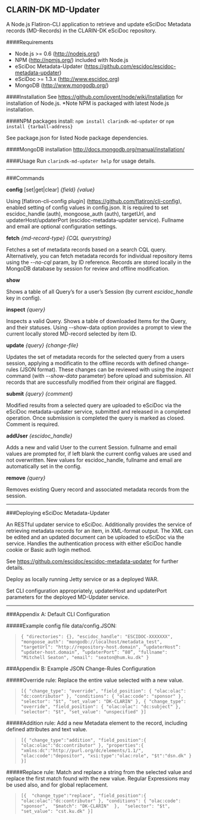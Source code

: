 ## CLARIN-DK MD-Updater

A Node.js Flatiron-CLI application to retrieve and update eSciDoc Metadata records (MD-Records) in the CLARIN-DK eSciDoc repository. 

####Requirements
* Node.js >= 0.6 (http://nodejs.org/)
* NPM (http://npmjs.org/) included with Node.js
* eSciDoc Metadata-Updater (https://github.com/escidoc/escidoc-metadata-updater)
* eSciDoc >= 1.3.x (http://www.escidoc.org)
* MongoDB (http://www.mongodb.org/)

####Installation
See https://github.com/joyent/node/wiki/Installation for installation of Node.js.
*Note NPM is packaged with latest Node.js installation.

####NPM packages install:
``npm install clarindk-md-updater`` or 
``npm install {tarball-address}``

See package.json for listed Node package dependencies.

####MongoDB installation
http://docs.mongodb.org/manual/installation/

####Usage
Run ``clarindk-md-updater help`` for usage details.

- - -

###Commands

**config** [set|get|clear] *{field} {value}*

Using [flatiron-cli-config plugin] (https://github.com/flatiron/cli-config), enabled setting of config values in config.json. It is required to set escidoc_handle (auth), mongoose_auth (auth), targetUrl, and updaterHost/updaterPort (escidoc-metadata-updater service). Fullname and email are optional configuration settings.

**fetch** *{md-record-type} {CQL querystring}*

Fetches a set of metadata records based on a search CQL query. Alternatively, you can fetch metadata records for individual repository items using the *--no-cql* param, by ID reference. Records are stored locally in the MongoDB database by session for review and offline modification.

**show**

Shows a table of all Query’s for a user’s Session (by current *escidoc_handle* key in config).

**inspect** *{query}*

Inspects a valid Query. Shows a table of downloaded Items for the Query, and their statuses. Using --show-data option provides a prompt to view the current locally stored MD-record selected by item ID. 

**update** *{query} {change-file}*

Updates the set of metadata records for the selected query from a users session, applying a modificatin to the offline records with defined change-rules (JSON format). These changes can be reviewed with using the *inspect* command (with *--show-data* parameter) before upload and submission. All records that are successfully modified from their original are flagged. 

**submit** *{query} {comment}*

Modified results from a selected query are uploaded to eSciDoc via the eSciDoc metadata-updater service, submitted and released in a completed operation. 
Once submission is completed the query is marked as closed. Comment is required.

**addUser** *{escidoc_handle}*

Adds a new and valid User to the current Session. fullname and email values are prompted for, if left blank the current config values are used and not overwritten. New values for escidoc_handle, fullname and email are automatically set in the config.

**remove** *{query}*

Removes existing Query record and associated metadata records from the session.

- - -

###Deploying eSciDoc Metadata-Updater

An RESTful updater service to eSciDoc. Additionally provides the service of retrieving metadata records for an item, in XML-format output. The XML can be edited and an updated document can be uploaded to eSciDoc via the service. Handles the authentication process with either eSciDoc handle cookie or Basic auth login method. 
   
See https://github.com/escidoc/escidoc-metadata-updater for further details.

Deploy as locally running Jetty service or as a deployed WAR. 

Set CLI configuration appropriately, updaterHost and updaterPort parameters for the deployed MD-Updater service.

- - -

###Appendix A: Default CLI Configuration

#####Example config file data/config.JSON:
>``
{
  "directories": {},
  "escidoc_handle": "ESCIDOC-XXXXXXX",
  "mongoose_auth": "mongodb://localhost/metadata_test",
  "targetUrl": "http://repository-host.domain",
  “updaterHost”: “updater-host.domain”,
  “updaterPort”: “80”,
  "fullname": "Mitchell Seaton",
  "email": "seaton@hum.ku.dk"
}
``

###Appendix B: Example JSON Change-Rules Configuration

#####Override rule:
Replace the entire value selected with a new value.
>``
[{
  "change_type": "override",
  "field_position": { "olac:olac": "dc:contributor" },
  "conditions": { "olac:code": "sponsor" },
  "selector": "$t",
  "set_value": "DK-CLARIN"
},
{
  "change_type": "override",
  "field_position": { "olac:olac": "dc:subject" },
  "selector": "$t",
  "set_value": "unspecified"
}]
``

#####Addition rule:
Add a new Metadata element to the record, including defined attributes and text value.
>``
[{
  "change_type":"addition",
  "field_position":{
     "olac:olac":"dc:contributor"
  },
  "properties":{
     "xmlns:dc":"http://purl.org/dc/elements/1.1/",
     "olac:code":"depositor",
     "xsi:type":"olac:role",
     "$t":"dsn.dk"
  }
}]
``

#####Replace rule:
Match and replace a string from the selected value and replace the first match found with the new value. Regular Expressions may be used also, and for global replacement.

>``
[{ 
  "change_type":"replace",
  "field_position":{
     "olac:olac":"dc:contributor"
  },
  "conditions": {
     "olac:code": "sponsor", 
     "$match": "DK-CLARIN" 
  }, 
  "selector": "$t", 
  "set_value": "cst.ku.dk"
}]
``
